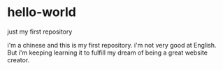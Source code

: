 # hello-world
just my first repository

i'm a chinese and this is my first repository. i'm not very good at English. But i'm keeping learning it to fulfill my dream of being a great website creator.
